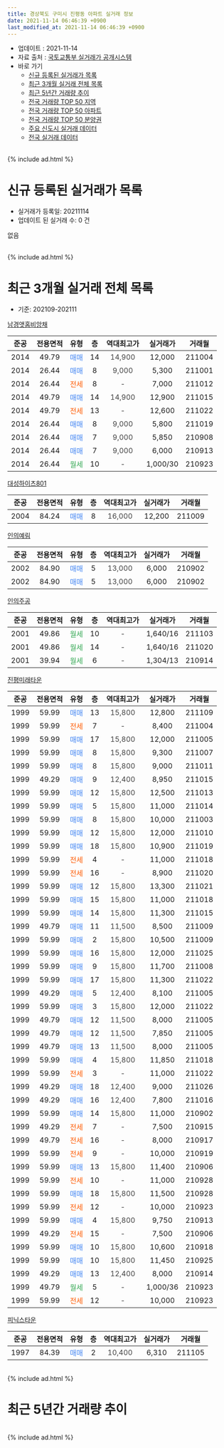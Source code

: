 ```yaml
---
title: 경상북도 구미시 진평동 아파트 실거래 정보
date: 2021-11-14 06:46:39 +0900
last_modified_at: 2021-11-14 06:46:39 +0900
---
```


* 업데이트 : 2021-11-14
* 자료 출처 : [국토교통부 실거래가 공개시스템](http://rt.molit.go.kr)
* 바로 가기
    * [신규 등록된 실거래가 목록](#신규-등록된-실거래가-목록)
    * [최근 3개월 실거래 전체 목록](#최근-3개월-실거래-전체-목록)
    * [최근 5년간 거래량 추이](#최근-5년간-거래량-추이)
    * [전국 거래량 TOP 50 지역](https://inasie.github.io/apt-trade-info/최근-3개월-전국에서-가장-거래가-많이-발생한-지역)
    * [전국 거래량 TOP 50 아파트](https://inasie.github.io/apt-trade-info/최근-3개월-전국에서-가장-거래가-많이-발생한-아파트)
    * [전국 거래량 TOP 50 분양권](https://inasie.github.io/apt-trade-info/최근-3개월-전국에서-가장-거래가-많이-발생한-분양권)
    * [주요 신도시 실거래 데이터](https://inasie.github.io/apt-trade-info/주요-신도시)
    * [전국 실거래 데이터](https://inasie.github.io/apt-trade-info/전국)
<br>
{% include ad.html %}
<br>

# 신규 등록된 실거래가 목록
* 실거래가 등록일: 20211114
* 업데이트 된 실거래 수: 0 건

없음

<br>
{% include ad.html %}
<br>

# 최근 3개월 실거래 전체 목록
* 기준: 202109-202111


[남경앳홈비앙채](https://search.naver.com/search.naver?query=%EA%B2%BD%EC%83%81%EB%B6%81%EB%8F%84+%EA%B5%AC%EB%AF%B8%EC%8B%9C+%EC%A7%84%ED%8F%89%EB%8F%99+%EB%82%A8%EA%B2%BD%EC%95%B3%ED%99%88%EB%B9%84%EC%95%99%EC%B1%84)

|준공|전용면적|유형|층|역대최고가|실거래가|거래월|
|:---:|:---:|:---:|:---:|:---:|:---:|:---:|
|2014|49.79|<span style="color:#4285f3">매매</span>|14|<span style="color:#444444">14,900</span>|12,000|211004|
|2014|26.44|<span style="color:#4285f3">매매</span>|8|<span style="color:#444444">9,000</span>|5,300|211001|
|2014|26.44|<span style="color:#ff5a00">전세</span>|8|<span style="color:#444444">-</span>|7,000|211012|
|2014|49.79|<span style="color:#4285f3">매매</span>|14|<span style="color:#444444">14,900</span>|12,900|211015|
|2014|49.79|<span style="color:#ff5a00">전세</span>|13|<span style="color:#444444">-</span>|12,600|211022|
|2014|26.44|<span style="color:#4285f3">매매</span>|8|<span style="color:#444444">9,000</span>|5,800|211019|
|2014|26.44|<span style="color:#4285f3">매매</span>|7|<span style="color:#444444">9,000</span>|5,850|210908|
|2014|26.44|<span style="color:#4285f3">매매</span>|7|<span style="color:#444444">9,000</span>|6,000|210913|
|2014|26.44|<span style="color:#34a853">월세</span>|10|<span style="color:#444444">-</span>|1,000/30|210923|

[대성하이츠801](https://search.naver.com/search.naver?query=%EA%B2%BD%EC%83%81%EB%B6%81%EB%8F%84+%EA%B5%AC%EB%AF%B8%EC%8B%9C+%EC%A7%84%ED%8F%89%EB%8F%99+%EB%8C%80%EC%84%B1%ED%95%98%EC%9D%B4%EC%B8%A0801)

|준공|전용면적|유형|층|역대최고가|실거래가|거래월|
|:---:|:---:|:---:|:---:|:---:|:---:|:---:|
|2004|84.24|<span style="color:#4285f3">매매</span>|8|<span style="color:#444444">16,000</span>|12,200|211009|

[인의예림](https://search.naver.com/search.naver?query=%EA%B2%BD%EC%83%81%EB%B6%81%EB%8F%84+%EA%B5%AC%EB%AF%B8%EC%8B%9C+%EC%A7%84%ED%8F%89%EB%8F%99+%EC%9D%B8%EC%9D%98%EC%98%88%EB%A6%BC)

|준공|전용면적|유형|층|역대최고가|실거래가|거래월|
|:---:|:---:|:---:|:---:|:---:|:---:|:---:|
|2002|84.90|<span style="color:#4285f3">매매</span>|5|<span style="color:#444444">13,000</span>|6,000|210902|
|2002|84.90|<span style="color:#4285f3">매매</span>|5|<span style="color:#444444">13,000</span>|6,000|210902|

[인의주공](https://search.naver.com/search.naver?query=%EA%B2%BD%EC%83%81%EB%B6%81%EB%8F%84+%EA%B5%AC%EB%AF%B8%EC%8B%9C+%EC%A7%84%ED%8F%89%EB%8F%99+%EC%9D%B8%EC%9D%98%EC%A3%BC%EA%B3%B5)

|준공|전용면적|유형|층|역대최고가|실거래가|거래월|
|:---:|:---:|:---:|:---:|:---:|:---:|:---:|
|2001|49.86|<span style="color:#34a853">월세</span>|10|<span style="color:#444444">-</span>|1,640/16|211103|
|2001|49.86|<span style="color:#34a853">월세</span>|14|<span style="color:#444444">-</span>|1,640/16|211020|
|2001|39.94|<span style="color:#34a853">월세</span>|6|<span style="color:#444444">-</span>|1,304/13|210914|

[진평미래타운](https://search.naver.com/search.naver?query=%EA%B2%BD%EC%83%81%EB%B6%81%EB%8F%84+%EA%B5%AC%EB%AF%B8%EC%8B%9C+%EC%A7%84%ED%8F%89%EB%8F%99+%EC%A7%84%ED%8F%89%EB%AF%B8%EB%9E%98%ED%83%80%EC%9A%B4)

|준공|전용면적|유형|층|역대최고가|실거래가|거래월|
|:---:|:---:|:---:|:---:|:---:|:---:|:---:|
|1999|59.99|<span style="color:#4285f3">매매</span>|13|<span style="color:#444444">15,800</span>|12,800|211109|
|1999|59.99|<span style="color:#ff5a00">전세</span>|7|<span style="color:#444444">-</span>|8,400|211004|
|1999|59.99|<span style="color:#4285f3">매매</span>|17|<span style="color:#444444">15,800</span>|12,000|211005|
|1999|59.99|<span style="color:#4285f3">매매</span>|8|<span style="color:#444444">15,800</span>|9,300|211007|
|1999|59.99|<span style="color:#4285f3">매매</span>|8|<span style="color:#444444">15,800</span>|9,000|211011|
|1999|49.29|<span style="color:#4285f3">매매</span>|9|<span style="color:#444444">12,400</span>|8,950|211015|
|1999|59.99|<span style="color:#4285f3">매매</span>|12|<span style="color:#444444">15,800</span>|12,500|211013|
|1999|59.99|<span style="color:#4285f3">매매</span>|5|<span style="color:#444444">15,800</span>|11,000|211014|
|1999|59.99|<span style="color:#4285f3">매매</span>|8|<span style="color:#444444">15,800</span>|10,000|211003|
|1999|59.99|<span style="color:#4285f3">매매</span>|12|<span style="color:#444444">15,800</span>|12,000|211010|
|1999|59.99|<span style="color:#4285f3">매매</span>|18|<span style="color:#444444">15,800</span>|10,900|211019|
|1999|59.99|<span style="color:#ff5a00">전세</span>|4|<span style="color:#444444">-</span>|11,000|211018|
|1999|59.99|<span style="color:#ff5a00">전세</span>|16|<span style="color:#444444">-</span>|8,900|211020|
|1999|59.99|<span style="color:#4285f3">매매</span>|12|<span style="color:#444444">15,800</span>|13,300|211021|
|1999|59.99|<span style="color:#4285f3">매매</span>|15|<span style="color:#444444">15,800</span>|11,000|211018|
|1999|59.99|<span style="color:#4285f3">매매</span>|14|<span style="color:#444444">15,800</span>|11,300|211015|
|1999|49.79|<span style="color:#4285f3">매매</span>|11|<span style="color:#444444">11,500</span>|8,500|211009|
|1999|59.99|<span style="color:#4285f3">매매</span>|2|<span style="color:#444444">15,800</span>|10,500|211009|
|1999|59.99|<span style="color:#4285f3">매매</span>|16|<span style="color:#444444">15,800</span>|12,000|211025|
|1999|59.99|<span style="color:#4285f3">매매</span>|9|<span style="color:#444444">15,800</span>|11,700|211008|
|1999|59.99|<span style="color:#4285f3">매매</span>|17|<span style="color:#444444">15,800</span>|11,300|211022|
|1999|49.29|<span style="color:#4285f3">매매</span>|5|<span style="color:#444444">12,400</span>|8,100|211005|
|1999|59.99|<span style="color:#4285f3">매매</span>|3|<span style="color:#444444">15,800</span>|12,000|211022|
|1999|49.79|<span style="color:#4285f3">매매</span>|12|<span style="color:#444444">11,500</span>|8,000|211005|
|1999|49.79|<span style="color:#4285f3">매매</span>|12|<span style="color:#444444">11,500</span>|7,850|211005|
|1999|49.79|<span style="color:#4285f3">매매</span>|13|<span style="color:#444444">11,500</span>|8,000|211005|
|1999|59.99|<span style="color:#4285f3">매매</span>|4|<span style="color:#444444">15,800</span>|11,850|211018|
|1999|59.99|<span style="color:#ff5a00">전세</span>|3|<span style="color:#444444">-</span>|11,000|211022|
|1999|49.29|<span style="color:#4285f3">매매</span>|18|<span style="color:#444444">12,400</span>|9,000|211026|
|1999|49.29|<span style="color:#4285f3">매매</span>|16|<span style="color:#444444">12,400</span>|7,800|211016|
|1999|59.99|<span style="color:#4285f3">매매</span>|14|<span style="color:#444444">15,800</span>|11,000|210902|
|1999|49.29|<span style="color:#ff5a00">전세</span>|7|<span style="color:#444444">-</span>|7,500|210915|
|1999|49.79|<span style="color:#ff5a00">전세</span>|16|<span style="color:#444444">-</span>|8,000|210917|
|1999|59.99|<span style="color:#ff5a00">전세</span>|9|<span style="color:#444444">-</span>|10,000|210919|
|1999|59.99|<span style="color:#4285f3">매매</span>|13|<span style="color:#444444">15,800</span>|11,400|210906|
|1999|59.99|<span style="color:#ff5a00">전세</span>|10|<span style="color:#444444">-</span>|11,000|210928|
|1999|59.99|<span style="color:#4285f3">매매</span>|18|<span style="color:#444444">15,800</span>|11,500|210928|
|1999|59.99|<span style="color:#ff5a00">전세</span>|12|<span style="color:#444444">-</span>|10,000|210923|
|1999|59.99|<span style="color:#4285f3">매매</span>|4|<span style="color:#444444">15,800</span>|9,750|210913|
|1999|49.29|<span style="color:#ff5a00">전세</span>|15|<span style="color:#444444">-</span>|7,500|210906|
|1999|59.99|<span style="color:#4285f3">매매</span>|10|<span style="color:#444444">15,800</span>|10,600|210918|
|1999|59.99|<span style="color:#4285f3">매매</span>|10|<span style="color:#444444">15,800</span>|11,450|210925|
|1999|49.29|<span style="color:#4285f3">매매</span>|13|<span style="color:#444444">12,400</span>|8,000|210914|
|1999|49.79|<span style="color:#34a853">월세</span>|5|<span style="color:#444444">-</span>|1,000/36|210923|
|1999|59.99|<span style="color:#ff5a00">전세</span>|12|<span style="color:#444444">-</span>|10,000|210923|


<script async src="//pagead2.googlesyndication.com/pagead/js/adsbygoogle.js"></script>
<!-- 기본 -->
<ins class="adsbygoogle"
     style="display:block"
     data-ad-client="ca-pub-2446590836940007"
     data-ad-slot="1659523306"
     data-ad-format="auto"
     data-full-width-responsive="true"></ins>
<script>
(adsbygoogle = window.adsbygoogle || []).push({});
</script>


[피닉스타운](https://search.naver.com/search.naver?query=%EA%B2%BD%EC%83%81%EB%B6%81%EB%8F%84+%EA%B5%AC%EB%AF%B8%EC%8B%9C+%EC%A7%84%ED%8F%89%EB%8F%99+%ED%94%BC%EB%8B%89%EC%8A%A4%ED%83%80%EC%9A%B4)

|준공|전용면적|유형|층|역대최고가|실거래가|거래월|
|:---:|:---:|:---:|:---:|:---:|:---:|:---:|
|1997|84.39|<span style="color:#4285f3">매매</span>|2|<span style="color:#444444">10,400</span>|6,310|211105|


<br>
{% include ad.html %}
<br>

# 최근 5년간 거래량 추이


<div style="width:100%;">
    <canvas id="deal_progress" height="200"></canvas>
</div>

<script>
new Chart(document.getElementById("deal_progress"), {
    type: 'line',
    data: {
        labels: ['201611','201612','201701','201702','201703','201704','201705','201706','201707','201708','201709','201710','201711','201712','201801','201802','201803','201804','201805','201806','201807','201808','201809','201810','201811','201812','201901','201902','201903','201904','201905','201906','201907','201908','201909','201910','201911','201912','202001','202002','202003','202004','202005','202006','202007','202008','202009','202010','202011','202012','202101','202102','202103','202104','202105','202106','202107','202108','202109','202110','202111'],
        datasets: [{
            label: '매매',
            pointRadius: 1,
            data: [21, 24, 13, 15, 9, 8, 4, 7, 4, 7, 3, 7, 6, 9, 12, 7, 3, 8, 4, 17, 6, 8, 6, 5, 4, 3, 5, 4, 9, 5, 5, 8, 8, 2, 6, 5, 8, 4, 4, 4, 6, 4, 5, 6, 9, 6, 3, 13, 13, 15, 5, 5, 12, 44, 29, 21, 9, 7, 11, 30, 2],
            borderColor: "rgba(255, 201, 14, 1)",
            backgroundColor: "rgba(255, 201, 14, 0.5)",
            fill: false,
            lineTension: 0
        },{
            label: '전월세',
            pointRadius: 1,
            data: [7, 9, 14, 15, 17, 13, 21, 12, 16, 15, 8, 6, 9, 13, 11, 6, 14, 14, 9, 8, 7, 8, 9, 8, 5, 11, 7, 15, 13, 10, 23, 11, 7, 9, 11, 15, 11, 19, 12, 5, 5, 11, 9, 10, 10, 12, 13, 18, 12, 12, 17, 12, 10, 22, 29, 18, 7, 14, 10, 7, 1],
            borderColor: "rgba(0, 141, 185, 1)",
            backgroundColor: "rgba(0, 141, 185, 0.5)",
            fill: false,
            lineTension: 0
        }
        ]
    },
    options: {
        responsive: true,
        title: {
            display: false
        },
        tooltips: {
            mode: 'index',
            intersect: false
        },
        hover: {
            mode: 'nearest',
            intersect: true
        },
        scales: {
            xAxes: [{
                display: true,
                scaleLabel: {
                    display: true,
                    labelString: '년/월'
                }
            }],
            yAxes: [{
                display: true,
                ticks: {
                    suggestedMin: 0,
                },
                scaleLabel: {
                    display: true,
                    labelString: '실거래 수'
                }
            }]
        }
    }
});

</script>


<br>
{% include ad.html %}
<br>

